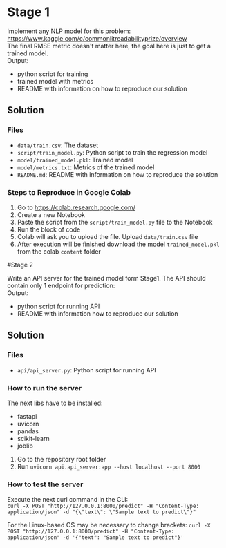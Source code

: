 # Stage 1

Implement any NLP model for this problem: https://www.kaggle.com/c/commonlitreadabilityprize/overview  
The final RMSE metric doesn't matter here, the goal here is just to get a trained model.    
Output:
- python script for training
- trained model with metrics
- README with information on how to reproduce our solution

## Solution

### Files

- `data/train.csv`: The dataset
- `script/train_model.py`: Python script to train the regression model
- `model/trained_model.pkl`: Trained model
- `model/metrics.txt`: Metrics of the trained model
- `README.md`: README with information on how to reproduce the solution

### Steps to Reproduce in Google Colab

1. Go to https://colab.research.google.com/
2. Create a new Notebook
3. Paste the script from the `script/train_model.py` file to the Notebook
4. Run the block of code
5. Colab will ask you to upload the file. Upload `data/train.csv` file
6. After execution will be finished download the model `trained_model.pkl` from the colab `content` folder

#Stage 2

Write an API server for the trained model form Stage1. The API should contain only 1 endpoint for prediction:    
Output:
- python script for running API
- README with information how to reproduce our solution

## Solution

### Files

- `api/api_server.py`: Python script for running API

### How to run the server

The next libs have to be installed:

- fastapi
- uvicorn
- pandas
- scikit-learn
- joblib

1. Go to the repository root folder
2. Run `uvicorn api.api_server:app --host localhost --port 8000`

### How to test the server

Execute the next curl command in the CLI:  
`curl -X POST "http://127.0.0.1:8000/predict" -H "Content-Type: application/json" -d "{\"text\": \"Sample text to predict\"}"`

For the Linux-based OS may be necessary to change brackets: `curl -X POST "http://127.0.0.1:8000/predict" -H "Content-Type: application/json" -d '{"text": "Sample text to predict"}'`